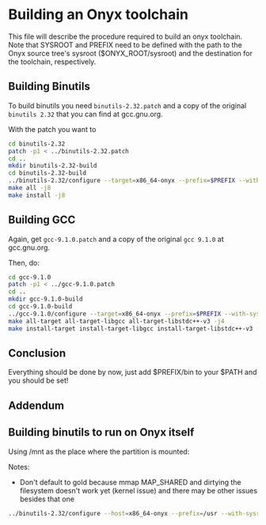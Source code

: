# Building an Onyx toolchain

This file will describe the procedure required to build an onyx toolchain. Note that SYSROOT and PREFIX need to be defined with the path to the Onyx source tree's sysroot ($ONYX_ROOT/sysroot) and the destination for the toolchain, respectively.

## Building Binutils

To build binutils you need `binutils-2.32.patch` and a copy of the original `binutils 2.32` that you can find at gcc.gnu.org.

With the patch you want to

```bash
cd binutils-2.32
patch -p1 < ../binutils-2.32.patch
cd ..
mkdir binutils-2.32-build
cd binutils-2.32-build
../binutils-2.32/configure --target=x86_64-onyx --prefix=$PREFIX --with-sysroot=$SYSROOT --disable-werror --disable-nls --enable-gold=default --enable-lto --enable-plugins
make all -j8
make install -j8
```

## Building GCC

Again, get `gcc-9.1.0.patch` and a copy of the original `gcc 9.1.0` at gcc.gnu.org.

Then, do:

```bash
cd gcc-9.1.0
patch -p1 < ../gcc-9.1.0.patch
cd ..
mkdir gcc-9.1.0-build
cd gcc-9.1.0-build
../gcc-9.1.0/configure --target=x86_64-onyx --prefix=$PREFIX --with-sysroot=$SYSROOT --enable-languages=c,c++ --disable-nls --enable-threads=posix --enable-libstdcxx-threads --enable-symvers=gnu
make all-target all-target-libgcc all-target-libstdc++-v3 -j4
make install-target install-target-libgcc install-target-libstdc++-v3 -j4
```

## Conclusion

Everything should be done by now, just add $PREFIX/bin to your $PATH and you should be set!

## Addendum

## Building binutils to run on Onyx itself

Using /mnt as the place where the partition is mounted:

Notes:

- Don't default to gold because mmap MAP_SHARED and dirtying the filesystem doesn't work yet (kernel issue) and there may be other issues besides that one

```bash
../binutils-2.32/configure --host=x86_64-onyx --prefix=/usr --with-sysroot= --with-build-sysroot=/mnt --disable-werror --disable-nls --enable-gold --enable-lto --enable-plugins
```
